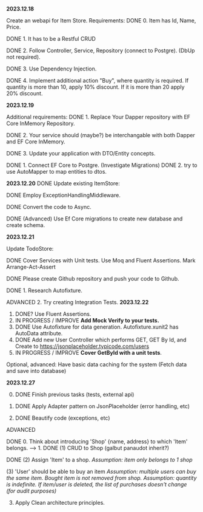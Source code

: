 **2023.12.18**

Create an webapi for Item Store.
Requirements:
DONE 0. Item has Id, Name, Price.

DONE 1. It has to be a Restful CRUD

DONE 2. Follow Controller, Service, Repository (connect to Postgre). (DbUp not required).

DONE 3. Use Dependency Injection.

DONE 4. Implement additional action "Buy", where quantity is required. If quantity is more than 10, apply 10% discount.
      If it is more than 20 apply 20% discount.

**2023.12.19**

Additional requirements:
DONE 1. Replace Your Dapper repository with EF Core InMemory Repository.

DONE 2. Your service should  (maybe?) be interchangable with both Dapper and EF Core InMemory.

DONE 3. Update your application with DTO/Entity concepts.

DONE 1. Connect EF Core to Postgre. (Investigate Migrations)
DONE 2. try to  use AutoMapper to map entities to dtos.

**2023.12.20**
DONE Update existing ItemStore:
   
DONE Employ ExceptionHandlingMiddleware.

DONE Convert the code to Async.

DONE (Advanced) Use Ef Core migrations to create new database and create schema.

**2023.12.21**

Update TodoStore:

DONE Cover Services with Unit tests. Use Moq and Fluent Assertions. Mark Arrange-Act-Assert

DONE Please create Github repository and push your code to Github.

DONE 1. Research Autofixture.
     
ADVANCED 2. Try creating Integration Tests.
**2023.12.22**

1. DONE? Use Fluent Assertions.
2. IN PROGRESS / IMPROVE **Add Mock Verify to your tests.**
3. DONE Use Autofixture for data generation. Autofixture.xunit2 has AutoData attribute.
4. DONE Add new User Controller which performs GET, GET By Id, and Create to https://jsonplaceholder.typicode.com/users
5. IN PROGRESS / IMPROVE **Cover GetById with a unit tests**.
   
Optional, advanced: Have basic data caching for the system (Fetch data and save into database)

**2023.12.27**

0. DONE Finish previous tasks (tests, external api)
   
1. DONE Apply Adapter pattern on JsonPlaceholder (error handling, etc)
   
2. DONE Beautify code (exceptions, etc)

ADVANCED

DONE 0. Think about introducing 'Shop' {name, address} to which 'Item' belongs. -->
1. 
DONE (1) CRUD to Shop (galbut panaudot inherit?)

DONE (2) Assign 'Item' to a shop. _Assumption: item only belongs to 1 shop_

(3) 'User' should be able to buy an item _Assumption: multiple users can buy the same item. Bought item is not removed from shop. Assumption: quantity is indefinite. If item/user is deleted, the list of purchases doesn't change (for audit purposes)_

3. Apply Clean architecture principles.
